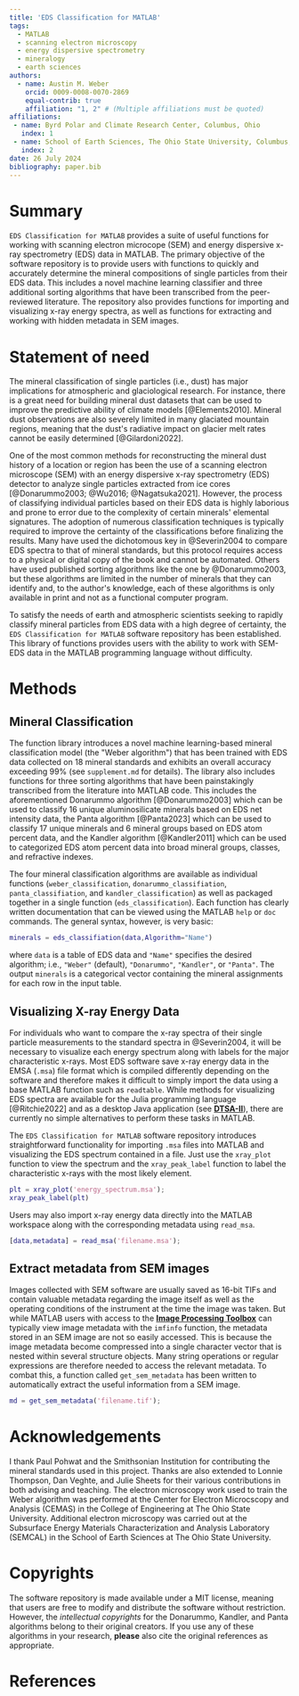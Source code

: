 ```yaml
---
title: 'EDS Classification for MATLAB'
tags:
  - MATLAB
  - scanning electron microscopy
  - energy dispersive spectrometry
  - mineralogy
  - earth sciences
authors:
  - name: Austin M. Weber
    orcid: 0009-0008-0070-2869
    equal-contrib: true
    affiliation: "1, 2" # (Multiple affiliations must be quoted)
affiliations:
 - name: Byrd Polar and Climate Research Center, Columbus, Ohio
   index: 1
 - name: School of Earth Sciences, The Ohio State University, Columbus, Ohio
   index: 2
date: 26 July 2024
bibliography: paper.bib
---
```


# Summary
`EDS Classification for MATLAB` provides a suite of useful functions for working with scanning electron microcope (SEM) and energy dispersive x-ray spectrometry (EDS) data in MATLAB. The primary objective of the software repository is to provide users with functions to quickly and accurately determine the mineral compositions of single particles from their EDS data. This includes a novel machine learning classifier and three additional sorting algorithms that have been transcribed from the peer-reviewed literature. The repository also provides functions for importing and visualizing x-ray energy spectra, as well as functions for extracting and working with hidden metadata in SEM images.

# Statement of need
The mineral classification of single particles (i.e., dust) has major implications for atmospheric and glaciological research. For instance, there is a great need for building mineral dust datasets that can be used to improve the predictive ability of climate models [@Elements2010]. Mineral dust observations are also severely limited in many glaciated mountain regions, meaning that the dust's radiative impact on glacier melt rates cannot be easily determined [@Gilardoni2022].

One of the most common methods for reconstructing the mineral dust history of a location or region has been the use of a scanning electron microscope (SEM) with an energy dispersive x-ray spectrometry (EDS) detector to analyze single particles extracted from ice cores [@Donarummo2003; @Wu2016; @Nagatsuka2021]. However, the process of classifying individual particles based on their EDS data is highly laborious and prone to error due to the complexity of certain minerals' elemental signatures. The adoption of numerous classification techniques is typically required to improve the certainty of the classifications before finalizing the results. Many have used the dichotomous key in @Severin2004 to compare EDS spectra to that of mineral standards, but this protocol requires access to a physical or digital copy of the book and cannot be automated. Others have used published sorting algorithms like the one by @Donarummo2003, but these algorithms are limited in the number of minerals that they can identify and, to the author's knowledge, each of these algorithms is only available in print and not as a functional computer program. 

To satisfy the needs of earth and atmospheric scientists seeking to rapidly classify mineral particles from EDS data with a high degree of certainty, the `EDS Classification for MATLAB` software repository has been established. This library of functions provides users with the ability to work with SEM-EDS data in the MATLAB programming language without difficulty.

# Methods
## Mineral Classification

The function library introduces a novel machine learning-based mineral classification model (the "Weber algorithm") that has been trained with EDS data collected on 18 mineral standards and exhibits an overall accuracy exceeding 99% (see `supplement.md` for details). The library also includes functions for three sorting algorithms that have been painstakingly transcribed from the literature into MATLAB code. This includes the aforementioned Donarummo algorithm [@Donarummo2003] which can be used to classify 16 unique aluminosilicate minerals based on EDS net intensity data, the Panta algorithm [@Panta2023] which can be used to classify 17 unique minerals and 6 mineral groups based on EDS atom percent data, and the Kandler algorithm [@Kandler2011] which can be used to categorized EDS atom percent data into broad mineral groups, classes, and refractive indexes. 

The four mineral classification algorithms are available as individual functions (`weber_classification`, `donarummo_classifiation`,  `panta_classifiation`, and `kandler_classification`) as well as packaged together in a single function (`eds_classification`). Each function has clearly written documentation that can be viewed using the MATLAB `help` or `doc` commands. The general syntax, however, is very basic:

```matlab
minerals = eds_classifiation(data,Algorithm="Name")
```

where `data` is a table of EDS data and `"Name"` specifies the desired algorithm; i.e., `"Weber"` (default), `"Donarummo"`, `"Kandler"`, or `"Panta"`. The output `minerals` is a categorical vector containing the mineral assignments for each row in the input table.

## Visualizing X-ray Energy Data

For individuals who want to compare the x-ray spectra of their single particle measurements to the standard spectra in @Severin2004, it will be necessary to visualize each energy spectrum along with labels for the major characteristic x-rays. Most EDS software save x-ray energy data in the EMSA (`.msa`) file format which is compiled differently depending on the software and therefore makes it difficult to simply import the data using a base MATLAB function such as `readtable`. While methods for visualizing  EDS spectra are available for the Julia programming language [@Ritchie2022] and as a desktop Java application (see **[DTSA-II](https://www.cstl.nist.gov/div837/837.02/epq/dtsa2/index.html)**), there are currently no simple alternatives to perform these tasks in MATLAB. 

The `EDS Classification for MATLAB` software repository introduces straightforward functionality for importing `.msa` files into MATLAB and visualizing the EDS spectrum contained in a file. Just use the `xray_plot` function to view the spectrum and the `xray_peak_label` function to label the characteristic x-rays with the most likely element.

```matlab
plt = xray_plot('energy_spectrum.msa');
xray_peak_label(plt)
```

Users may also import x-ray energy data directly into the MATLAB workspace along with the corresponding metadata using `read_msa`.

```matlab
[data,metadata] = read_msa('filename.msa');
```

## Extract metadata from SEM images

Images collected with SEM software are usually saved as 16-bit TIFs and contain valuable metadata regarding the image itself as well as the operating conditions of the instrument at the time the image was taken. But while MATLAB users with access to the **[Image Processing Toolbox](https://www.mathworks.com/products/image-processing.html)** can typically view image metadata with the `imfinfo` function, the metadata stored in an SEM image are not so easily accessed. This is because the image metadata become compressed into a single character vector that is nested within several structure objects. Many string operations or regular expressions are therefore needed to access the relevant metadata. To combat this, a function called `get_sem_metadata` has been written to automatically extract the useful information from a SEM image.

```matlab
md = get_sem_metadata('filename.tif');
```

# Acknowledgements

I thank Paul Pohwat and the Smithsonian Institution for contributing the mineral standards used in this project. Thanks are also extended to Lonnie Thompson, Dan Veghte, and Julie Sheets for their various contributions in both advising and teaching. The electron microscopy work used to train the Weber algorithm was performed at the Center for Electron Microcscopy and Analysis (CEMAS) in the College of Engineering at The Ohio State University. Additional electron microscopy was carried out at the Subsurface Energy Materials Characterization and Analysis Laboratory (SEMCAL) in the School of Earth Sciences at The Ohio State University.

# Copyrights

The software repository is made available under a MIT license, meaning that users are free to modify and distribute the software without restriction. However, the *intellectual copyrights* for the Donarummo, Kandler, and Panta algorithms belong to their original creators. If you use any of these algorithms in your research, **please** also cite the original references as appropriate.

# References

